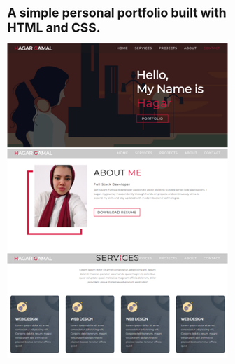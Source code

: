 # A simple personal portfolio built with HTML and CSS.

![Homepage Screenshot](img/protofolio.PNG)
![Me Section](img/protofolio1.PNG)
![Services Section](img/protofolio2.PNG)